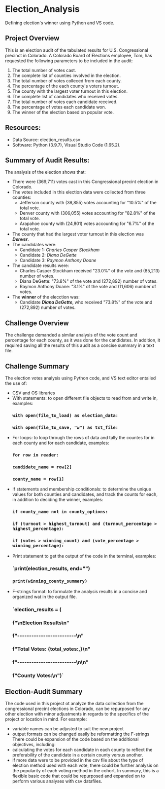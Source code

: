 # Election_Analysis
Defining election's winner using Python and VS code.

## Project Overview
This is an election audit of the tabulated results for U.S. Congressional precinct in Colorado. 
A Colorado Board of Elections employee, Tom, has requested the following parameters to be included in the audit:
  1. The total number of votes cast. 
  2. The complete list of counties involved in the election. 
  3. The total number of votes colleced from each county. 
  4. The percentage of the each county's voters turnout. 
  5. The county with the largest voter turnout in this election. 
  6. The complete list of candidates who received votes. 
  7. The total number of votes each candidate received. 
  8. The percentage of votes each candidate won. 
  9. The winner of the election based on popular vote. 
  
## Resources: 
- Data Source: election_results.csv
- Software: Python (3.9.7), Visual Studio Code (1.65.2).

## Summary of Audit Results:
The analysis of the election shows that: 
- There were (369,711) votes cast in this Congressional precint election in Colorado. 
- The votes included in this election data were collected from three counties: 
  - Jefferson county with (38,855) votes accounting for "10.5%" of the total vote. 
  - Denver county with (306,055) votes accounting for "82.8%" of the total vote.
  - Arapahoe county with (24,801) votes accounting for "6.7%" of the total vote. 
- The county that had the largest voter turnout in this election was ***Denver***.
- The candidates were: 
  - Candidate 1: *Charles Casper Stockham*
  - Candidate 2: *Diana DeGette*
  - Candidate 3: *Raymon Anthony Doane*
- The candidate results were: 
  - Charles Casper Stockham received "23.0%" of the vote and (85,213) number of votes.
  - Diana DeGette: "73.8%" of the vote and (272,892) number of votes.
  - Raymon Anthony Doane: "3.1%" of the vote and (11,606) number of votes.
- The **winner** of the elecction was: 
  - Candidate ***Diana DeGette***, who received "73.8%" of the vote and (272,892) number of votes. 

## Challenge Overview
The challenge demanded a similar analysis of the vote count and percentage for each county, as it was done for the candidates.
In addition, it required saving all the results of this audit as a concise summary in a text file. 

## Challenge Summary 
The election votes analysis using Python code, and VS text editor entailed the use of:
- CSV and OS libraries
- With statements: to open different file objects to read from and write in, examples:
  ###   `with open(file_to_load) as election_data:`
  ###   `with open(file_to_save, "w") as txt_file:`
- For loops: to loop through the rows of data and tally the countes for in each county and for each candidate, examples: 
  ###   `for row in reader:`
  ###   `candidate_name = row[2]`
  ###   `county_name = row[1]`  
- If statements and membership conditionals: to determine the unique values for both counties and candidates, 
  and track the counts for each, in addition to deciding the winner, examples:
  ###   `if county_name not in county_options:`
  ###   `if (turnout > highest_turnout) and (turnout_percentage > highest_percentage):`
  ###   `if (votes > winning_count) and (vote_percentage > winning_percentage):`
- Print statement to get the output of the code in the terminal, examples: 
  ###   `print(election_results, end="")  
  ###   `print(winning_county_summary)`
- F-strings format: to formulate the analysis results in a concise and organized wat in the output file.
  ###   `election_results = (
  ###      f"\nElection Results\n"
  ###      f"-------------------------\n"
  ###      f"Total Votes: {total_votes:,}\n"
  ###      f"-------------------------\n\n"
  ###      f"County Votes:\n")`
  
## Election-Audit Summary
The code used in this project ot analyze the data collection from the congressional precint elections in Colorado, 
can be repurposed for any other election with minor adjustments in regards to the specifics of the project or location in mind. 
For example: 
  - variable names can be adjusted to suit the new project
  - output formats can be changed easily be reformatting the F-strings
There could be expansion of the code based on the additional objectives, including:
  - calculating the votes for each candidate in each county to reflect the preferability of the candidate in a certain county versus another. 
  - if more data were to be provided in the csv file about the type of election method used with each vote,
    there could be further analysis on the popularity of each voting method in the cohort.
In summary, this is a flexible basic code that could be repurposed and expanded on to perform various analyses with csv datafiles. 



























